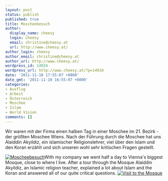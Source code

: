 ```yaml
---
layout: post
status: publish
published: true
title: Moscheebesuch
author:
  display_name: cheesy
  login: cheesy
  email: christine@cheesy.at
  url: http://www.cheesy.at/
author_login: cheesy
author_email: christine@cheesy.at
author_url: http://www.cheesy.at/
wordpress_id: 14934
wordpress_url: http://www.cheesy.at/?p=14934
date: '2011-11-10 17:55:07 +0000'
date_gmt: '2011-11-10 16:55:07 +0000'
categories:
- Ausflug
- Arbeit
- Österreich
- Moschee
- Islam
- World Vision
comments: []
---
```

<!--:de-->Wir waren mit der Firma einen halben Tag in einer Moschee im 21. Bezirk - der größten Moschee Wiens. Nach der Führung durch die Moschee hat uns Alaiddin Akyildiz, ein islamischer Religionslehrer, viel über den Islam und den Koran erzählt und sich unseren wohl sehr kritischen Fragen gestellt.
[![](http://www.cheesy.at/wp-content/uploads/thumb3.jpg "Moscheebesuch")](http://www.cheesy.at/fotos/arbeit/moscheebesuch/)<!--:--><!--:en-->With my company we went half a day to Vienna's biggest Mosque, close to where I live. After a tour through the Mosque Alaiddin Akyildiz, an Islamic religion teacher, explained a lot about Islam and the Koran and answered all of our quite critical questions.
[![](http://www.cheesy.at/wp-content/uploads/thumb3.jpg "Visit to the Mosque")](http://www.cheesy.at/fotos/arbeit/moscheebesuch/)<!--:-->
